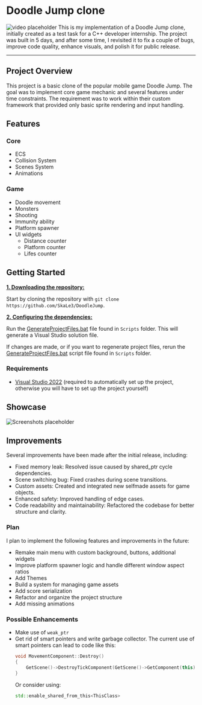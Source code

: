# Doodle Jump clone
![video placeholder]()
This is my implementation of a Doodle Jump clone, initially  created as a test task for a C++ developer internship. The project was built in 5 days, and after some time, I revisited it to fix a couple of bugs, improve code quality, enhance visuals, and polish it for public release.
***

## Project Overview
This project is a basic clone of the popular mobile game Doodle Jump. The goal was to implement core game mechanic and several features under time constraints. The requirement was to work within their custom framework that provided only basic sprite rendering and  input handling.



## Features
### Core
* ECS
* Collision System
* Scenes System
* Animations
### Game
* Doodle movement
* Monsters
* Shooting
* Immunity ability
* Platform spawner
* UI widgets
    * Distance counter
    * Platform counter
    * Lifes counter

## Getting Started
<ins>**1. Downloading the repository:**</ins>

Start by cloning the repository with `git clone https://github.com/SkaLe3/DoodleJump`.

<ins>**2. Configuring the dependencies:**</ins>

Run the [GenerateProjectFiles.bat](https://github.com/SkaLe3/DoodleJump/blob/master/Scripts/GenerateProjectFiles.bat) file found in `Scripts` folder. This will generate a Visual Studio solution file.

If changes are made, or if you want to regenerate project files, rerun the [GenerateProjectFiles.bat](https://github.com/SkaLe3/DoodleJump/blob/master/Scripts/GenerateProjectFiles.bat) script file found in `Scripts` folder.

### Requirements
- [Visual Studio 2022](https://visualstudio.com) (required to automatically set up the project, otherwise you will have to set up the project yourself)

## Showcase
![Screenshots placeholder]()

## Improvements
Several improvements have been made after the initial release, including:
* Fixed memory leak: Resolved issue caused by shared_ptr cycle dependencies.
* Scene switching bug: Fixed crashes during scene transitions.
* Custom assets: Created and integrated new selfmade assets for game objects.
* Enhanced safety: Improved handling of edge cases.
* Code readability and maintainability: Refactored the codebase for better structure and clarity.

### Plan
I plan to implement the following features and improvements in the future:
* Remake main menu with custom background, buttons, additional widgets
* Improve platform spawner logic and handle different window aspect ratios
* Add Themes
* Build a system for managing game assets
* Add score serialization
* Refactor and organize the project structure
* Add missing animations

### Possible Enhancements
* Make use of `weak_ptr`
* Get rid of smart pointers and write garbage collector. 
    The current use of smart pointers can lead to code like this:
    ```cpp 
    void MovementComponent::Destroy()
    {
        GetScene()->DestroyTickComponent(GetScene()->GetComponent(this));
    }
    ```
    Or consider using:
    ```cpp
    std::enable_shared_from_this<ThisClass>
    ```
